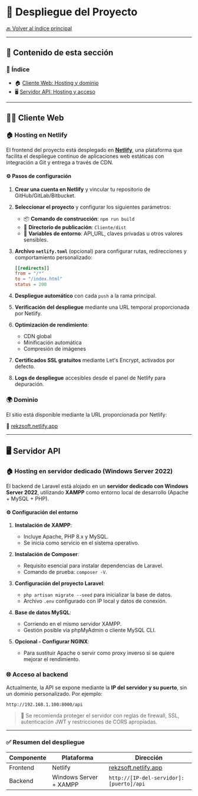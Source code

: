 
# 🧱 **Despliegue del Proyecto**

[🔙 Volver al índice principal](../README.md)

---

## 📑 **Contenido de esta sección**

### 🧭 Índice

* 🏠 [Cliente Web: Hosting y dominio](#cliente-web)
* 🖥️ [Servidor API: Hosting y acceso](#servidor-api)

---

## 🧑‍💻 **Cliente Web**

### 🏠 **Hosting en Netlify**

El frontend del proyecto está desplegado en **[Netlify](https://www.netlify.com/)**, una plataforma que facilita el despliegue continuo de aplicaciones web estáticas con integración a Git y entrega a través de CDN.

#### ⚙️ **Pasos de configuración**

1. **Crear una cuenta en Netlify** y vincular tu repositorio de GitHub/GitLab/Bitbucket.
2. **Seleccionar el proyecto** y configurar los siguientes parámetros:

    * 📦 **Comando de construcción**: `npm run build`
    * 📂 **Directorio de publicación**: `Cliente/dist`
    * 🔐 **Variables de entorno**: API\_URL, claves privadas u otros valores sensibles.
3. **Archivo `netlify.toml`** (opcional) para configurar rutas, redirecciones y comportamiento personalizado:

   ```toml
   [[redirects]]
   from = "/*"
   to = "/index.html"
   status = 200
   ```
4. **Despliegue automático** con cada `push` a la rama principal.
5. **Verificación del despliegue** mediante una URL temporal proporcionada por Netlify.
6. **Optimización de rendimiento**:

    * CDN global
    * Minificación automática
    * Compresión de imágenes
7. **Certificados SSL gratuitos** mediante Let's Encrypt, activados por defecto.
8. **Logs de despliegue** accesibles desde el panel de Netlify para depuración.

### 🌍 **Dominio**

El sitio está disponible mediante la URL proporcionada por Netlify:

🔗 [rekzsoft.netlify.app](https://rekzsoft.netlify.app)

---

## 🖥️ **Servidor API**

### 🏠 **Hosting en servidor dedicado (Windows Server 2022)**

El backend de Laravel está alojado en un **servidor dedicado con Windows Server 2022**, utilizando **XAMPP** como entorno local de desarrollo (Apache + MySQL + PHP).

#### ⚙️ **Configuración del entorno**

1. **Instalación de XAMPP**:

    * Incluye Apache, PHP 8.x y MySQL.
    * Se inicia como servicio en el sistema operativo.

2. **Instalación de Composer**:

    * Requisito esencial para instalar dependencias de Laravel.
    * Comando de prueba: `composer -V`.

3. **Configuración del proyecto Laravel**:

    * `php artisan migrate --seed` para inicializar la base de datos.
    * Archivo `.env` configurado con IP local y datos de conexión.

4. **Base de datos MySQL**:

    * Corriendo en el mismo servidor XAMPP.
    * Gestión posible vía phpMyAdmin o cliente MySQL CLI.

5. **Opcional - Configurar NGINX**:

    * Para sustituir Apache o servir como proxy inverso si se quiere mejorar el rendimiento.

### 🌐 **Acceso al backend**

Actualmente, la API se expone mediante la **IP del servidor y su puerto**, sin un dominio personalizado. Por ejemplo:

```plaintext
http://192.168.1.100:8000/api
```

> 🔐 Se recomienda proteger el servidor con reglas de firewall, SSL, autenticación JWT y restricciones de CORS apropiadas.

---

### ✅ **Resumen del despliegue**

| Componente | Plataforma             | Dirección                                            |
| ---------- | ---------------------- | ---------------------------------------------------- |
| Frontend   | Netlify                | [rekzsoft.netlify.app](https://rekzsoft.netlify.app) |
| Backend    | Windows Server + XAMPP | `http://[IP-del-servidor]:[puerto]/api`              |

